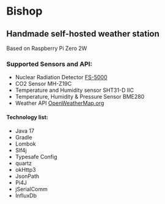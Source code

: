# Bishop

## Handmade self-hosted weather station 
Based on Raspberry Pi Zero 2W

### Supported Sensors and API:
* Nuclear Radiation Detector [FS-5000](https://www.bosean.net/FS-5000-Nuclear-Radiation-Detector.html)
* CO2 Sensor MH-Z19C
* Temperature and Humidity sensor SHT31-D IIC
* Temperature, Humidity & Pressure Sensor BME280
* Weather API [OpenWeatherMap.org](https://openweathermap.org/api)

#### Technology list:
- Java 17
- Gradle
- Lombok
- Slf4j
- Typesafe Config
- quartz
- okHttp3
- JsonPath
- Pi4J
- jSerialComm
- InfluxDb

